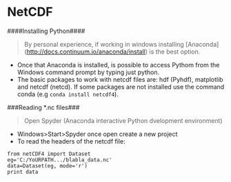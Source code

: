 # NetCDF
####Installing Python####
 >By personal experience, if working in windows installing [Anaconda] (http://docs.continuum.io/anaconda/install) is the best option.
 * Once that Anaconda is installed, is possible to access Pythom from the Windows command prompt by typing just python.
 * The basic packages to work with netcdf files are: hdf (Pyhdf), matplotlib and netcdf (netcd).  If some packages are not installed use the command conda 
   (e.g `conda install netcdf4`).
   
###Reading *.nc files###
>Open Spyder (Anaconda interactive Python dvelopment environment) 
 * Windows>Start>Spyder once open create a new project
 * To read the headers of the netcdf file:
  
  ```
  from netCDF4 import Dataset
eg='C:/YoURPATH.../blabla_data.nc'
data=Dataset(eg, mode='r')
print data
```
